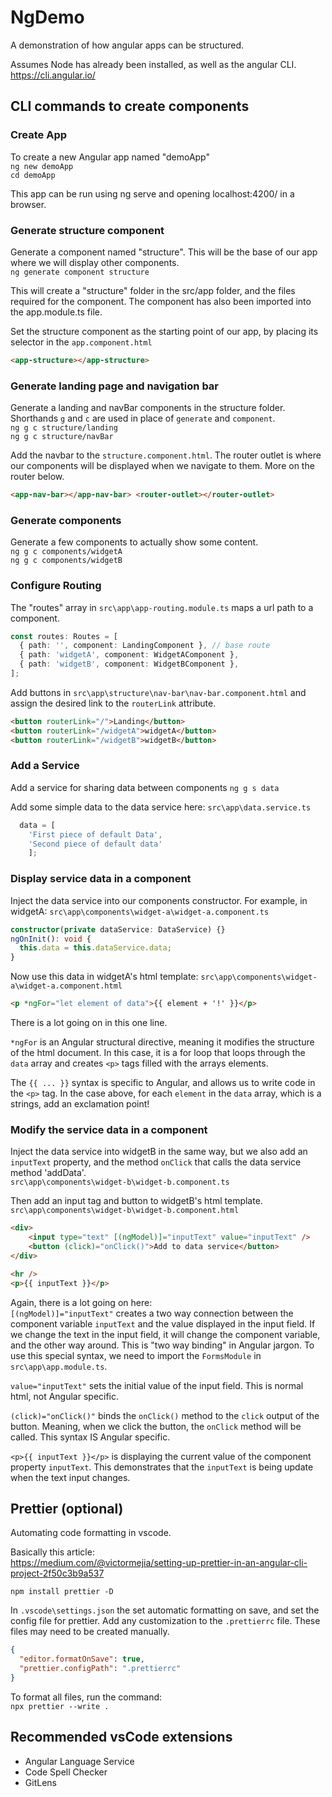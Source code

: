 # NgDemo

A demonstration of how angular apps can be structured.

Assumes Node has already been installed, as well as the angular CLI.\
https://cli.angular.io/

## CLI commands to create components

### Create App

To create a new Angular app named "demoApp"\
`ng new demoApp`\
`cd demoApp`

This app can be run using ng serve and opening localhost:4200/ in a browser.

### Generate structure component

Generate a component named "structure". This will be the base of our app where we will display other components. \
`ng generate component structure`

This will create a "structure" folder in the src/app folder, and the files required for the component. The component has also been imported into the app.module.ts file.

Set the structure component as the starting point of our app, by placing its selector in the `app.component.html`

```html
<app-structure></app-structure>
```

### Generate landing page and navigation bar

Generate a landing and navBar components in the structure folder. Shorthands `g` and `c` are used in place of `generate` and `component`.\
`ng g c structure/landing`\
`ng g c structure/navBar`

Add the navbar to the `structure.component.html`. The router outlet is where our components will be displayed when we navigate to them. More on the router below.

```html
<app-nav-bar></app-nav-bar> <router-outlet></router-outlet>
```

### Generate components

Generate a few components to actually show some content.\
`ng g c components/widgetA`\
`ng g c components/widgetB`

### Configure Routing

The "routes" array in `src\app\app-routing.module.ts` maps a url path to a component.

```ts
const routes: Routes = [
  { path: '', component: LandingComponent }, // base route
  { path: 'widgetA', component: WidgetAComponent },
  { path: 'widgetB', component: WidgetBComponent },
];
```

Add buttons in `src\app\structure\nav-bar\nav-bar.component.html` and assign the desired link to the `routerLink` attribute.

```html
<button routerLink="/">Landing</button>
<button routerLink="/widgetA">widgetA</button>
<button routerLink="/widgetB">widgetB</button>
```

### Add a Service
Add a service for sharing data between components
`ng g s data`

Add some simple data to the data service here:
`src\app\data.service.ts`
```ts
  data = [
    'First piece of default Data',
    'Second piece of default data'
    ];
```

### Display service data in a component
Inject the data service into our components constructor. For example, in widgetA:
`src\app\components\widget-a\widget-a.component.ts`
```ts
constructor(private dataService: DataService) {}
ngOnInit(): void {
  this.data = this.dataService.data;
}
```

Now use this data in widgetA's html template:
`src\app\components\widget-a\widget-a.component.html`
```html
<p *ngFor="let element of data">{{ element + '!' }}</p>
```
There is a lot going on in this one line.

 `*ngFor` is an Angular structural directive, meaning it modifies the structure of the html document. In this case, it is a for loop that loops through the `data` array and creates `<p>` tags filled with the arrays elements.

 The `{{ ... }}` syntax is specific to Angular, and allows us to write code in the `<p>` tag. In the case above, for each `element` in the `data` array, which is a strings, add an exclamation point!

### Modify the service data in a component
Inject the data service into widgetB in the same way, but we also add an `inputText` property, and the method `onClick` that calls the data service method 'addData'.\
`src\app\components\widget-b\widget-b.component.ts`

Then add an input tag and button to widgetB's html template.\
`src\app\components\widget-b\widget-b.component.html`
```html
<div>
    <input type="text" [(ngModel)]="inputText" value="inputText" />
    <button (click)="onClick()">Add to data service</button>
</div>

<hr />
<p>{{ inputText }}</p>
```
Again, there is a lot going on here:\
`[(ngModel)]="inputText"` creates a two way connection between the component variable `inputText` and the value displayed in the input field. If we change the text in the input field, it will change the component variable, and the other way around. This is "two way binding" in Angular jargon. To use this special syntax, we need to import the `FormsModule` in `src\app\app.module.ts`.

`value="inputText"` sets the initial value of the input field. This is normal html, not Angular specific.

`(click)="onClick()"` binds the `onClick()` method to the `click` output of the button. Meaning, when we click the button, the `onClick` method will be called. This syntax IS Angular specific.

`<p>{{ inputText }}</p>` is displaying the current value of the component property `inputText`. This demonstrates that the `inputText` is being update when the text input changes.
## Prettier (optional)

Automating code formatting in vscode.

Basically this article:\
https://medium.com/@victormejia/setting-up-prettier-in-an-angular-cli-project-2f50c3b9a537

`npm install prettier -D`

In `.vscode\settings.json` the set automatic formatting on save, and set the config file for prettier. Add any customization to the `.prettierrc` file. These files may need to be created manually.

```json
{
  "editor.formatOnSave": true,
  "prettier.configPath": ".prettierrc"
}
```

To format all files, run the command:\
 `npx prettier --write .`

## Recommended vsCode extensions
- Angular Language Service
- Code Spell Checker
- GitLens